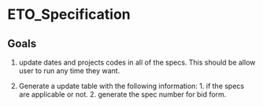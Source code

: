 # ETO_Specification




## Goals
1. update dates and projects codes in all of the specs. This should be allow user to run any time they want.

2. Generate a update table with the following information: 1. if the specs are applicable or not. 2. generate the spec number for bid form.
